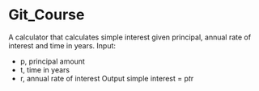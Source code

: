 # Git_Course

A calculator that calculates simple interest given principal, annual rate of interest and time in years.
Input:
   * p, principal amount
   * t, time in years
   * r, annual rate of interest
Output
   simple interest = p*t*r
